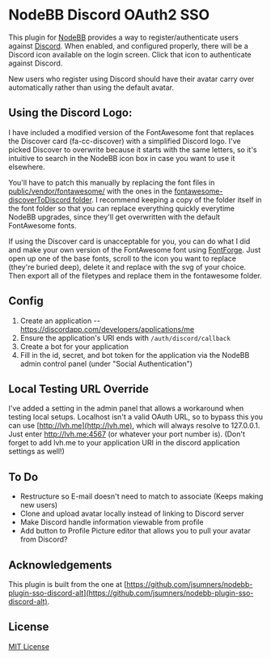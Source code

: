 # NodeBB Discord OAuth2 SSO 

This plugin for [NodeBB](https://github.com/NodeBB/NodeBB/) provides a way to register/authenticate users against
[Discord](https://discordapp.com/). When enabled, and configured properly, there will be a
Discord icon available on the login screen. Click that icon to authenticate
against Discord.

New users who register using Discord should have their avatar carry over automatically rather than using the default avatar.

## Using the Discord Logo:

I have included a modified version of the FontAwesome font that replaces the Discover card (fa-cc-discover) with a simplified Discord logo. I've picked Discover to overwrite because it starts with the same letters, so it's intuitive to search in the NodeBB icon box in case you want to use it elsewhere.

You'll have to patch this manually by replacing the font files in [public/vendor/fontawesome/](https://github.com/NodeBB/NodeBB/tree/master/public/vendor/fontawesome) with the ones in the [fontawesome-discoverToDiscord folder](https://github.com/selkkie/nodebb-plugin-sso-discord-with-logo/tree/master/fontawesome-discoverToDiscord).
I recommend keeping a copy of the folder itself in the font folder so that you can replace everything quickly everytime NodeBB upgrades, since they'll get overwritten with the default FontAwesome fonts.

If using the Discover card is unacceptable for you, you can do what I did and make your own version of the FontAwesome font using [FontForge](https://github.com/fontforge/fontforge). Just open up one of the base fonts, scroll to the icon you want to replace (they're buried deep), delete it and replace with the svg of your choice. Then export all of the filetypes and replace them in the fontawesome folder.

## Config

1. Create an application -- https://discordapp.com/developers/applications/me
2. Ensure the application's URI ends with `/auth/discord/callback`
3. Create a bot for your application
4. Fill in the id, secret, and bot token for the application via the NodeBB admin control panel (under "Social Authentication")

## Local Testing URL Override

I've added a setting in the admin panel that allows a workaround when testing local setups. Localhost isn't a valid OAuth URL, so to bypass this you can use [http://lvh.me](http://lvh.me), which will always resolve to 127.0.0.1. Just enter http://lvh.me:4567 (or whatever your port number is).
(Don't forget to add lvh.me to your application URI in the discord application settings as well!)

## To Do
* Restructure so E-mail doesn't need to match to associate (Keeps making new users)
* Clone and upload avatar locally instead of linking to Discord server
* Make Discord handle information viewable from profile
* Add button to Profile Picture editor that allows you to pull your avatar from Discord?

## Acknowledgements

This plugin is built from the one at [https://github.com/jsumners/nodebb-plugin-sso-discord-alt](https://github.com/jsumners/nodebb-plugin-sso-discord-alt).

## License

[MIT License](http://jsumners.mit-license.org/)